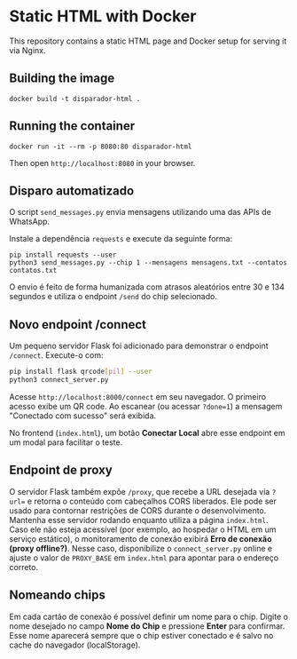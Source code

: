 # Static HTML with Docker

This repository contains a static HTML page and Docker setup for serving it via Nginx.

## Building the image

```
docker build -t disparador-html .
```

## Running the container

```
docker run -it --rm -p 8080:80 disparador-html
```

Then open `http://localhost:8080` in your browser.

## Disparo automatizado

O script `send_messages.py` envia mensagens utilizando uma das APIs de WhatsApp.

Instale a dependência `requests` e execute da seguinte forma:

```
pip install requests --user
python3 send_messages.py --chip 1 --mensagens mensagens.txt --contatos contatos.txt
```

O envio é feito de forma humanizada com atrasos aleatórios entre 30 e 134 segundos e utiliza o endpoint `/send` do chip selecionado.

## Novo endpoint /connect

Um pequeno servidor Flask foi adicionado para demonstrar o endpoint `/connect`.
Execute-o com:

```bash
pip install flask qrcode[pil] --user
python3 connect_server.py
```

Acesse `http://localhost:8000/connect` em seu navegador. O primeiro acesso exibe
um QR code. Ao escanear (ou acessar `?done=1`) a mensagem "Conectado com sucesso"
será exibida.

No frontend (`index.html`), um botão **Conectar Local** abre esse endpoint em um modal para facilitar o teste.

## Endpoint de proxy

O servidor Flask também expõe `/proxy`, que recebe a URL desejada via `?url=` e
retorna o conteúdo com cabeçalhos CORS liberados. Ele pode ser usado para
contornar restrições de CORS durante o desenvolvimento.
Mantenha esse servidor rodando enquanto utiliza a página `index.html`. Caso
ele não esteja acessível (por exemplo, ao hospedar o HTML em um serviço
estático), o monitoramento de conexão exibirá **Erro de conexão (proxy
offline?)**. Nesse caso, disponibilize o `connect_server.py` online e ajuste o
valor de `PROXY_BASE` em `index.html` para apontar para o endereço correto.

## Nomeando chips

Em cada cartão de conexão é possível definir um nome para o chip. Digite o
nome desejado no campo **Nome do Chip** e pressione **Enter** para confirmar.
Esse nome aparecerá sempre que o chip estiver conectado e é salvo no cache do
 navegador (localStorage).

